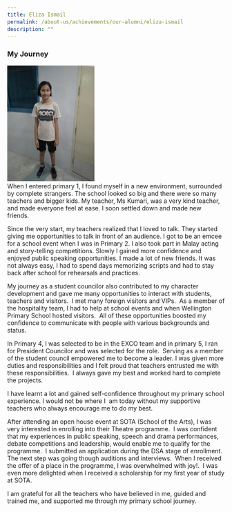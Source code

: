 ```yaml
---
title: Eliza Ismail
permalink: /about-us/achievements/our-alumni/eliza-ismail
description: ""
---
```

### My Journey
 
<div>  
<div style="float: left">  
<img src="/images/IMG20180326064128%20(1).jpg" 
     style="width:40%"> 
</div>  
<div></div>  
</div>

When I entered primary 1, I found myself in a new environment, surrounded by complete strangers. The school looked so big and there were so many teachers and bigger kids. My teacher, Ms Kumari, was a very kind teacher, and made everyone feel at ease. I soon settled down and made new friends.  

Since the very start, my teachers realized that I loved to talk. They started giving me opportunities to talk in front of an audience. I got to be an emcee for a school event when I was in Primary 2. I also took part in Malay acting and story-telling competitions. Slowly I gained more confidence and enjoyed public speaking opportunities. I made a lot of new friends. It was not always easy, I had to spend days memorizing scripts and had to stay back after school for rehearsals and practices.

My journey as a student councilor also contributed to my character development and gave me many opportunities to interact with students, teachers and visitors.  I met many foreign visitors and VIPs.  As a member of the hospitality team, I had to help at school events and when Wellington Primary School hosted visitors.  All of these opportunities boosted my confidence to communicate with people with various backgrounds and status. 

In Primary 4, I was selected to be in the EXCO team and in primary 5, I ran for President Councilor and was selected for the role.  Serving as a member of the student council empowered me to become a leader. I was given more duties and responsibilities and I felt proud that teachers entrusted me with these responsibilities.  I always gave my best and worked hard to complete the projects.  

I have learnt a lot and gained self-confidence throughout my primary school experience. I would not be where I  am today without my supportive teachers who always encourage me to do my best.     

After attending an open house event at SOTA (School of the Arts), I was very interested in enrolling into their Theatre programme.  I was confident that my experiences in public speaking, speech and drama performances, debate competitions and leadership, would enable me to qualify for the programme.  I submitted an application during the DSA stage of enrollment.  The next step was going though auditions and interviews.  When I received the offer of a place in the programme, I was overwhelmed with joy!.  I was even more delighted when I received a scholarship for my first year of study at SOTA.     

I am grateful for all the teachers who have believed in me, guided and trained me, and supported me through my primary school journey.